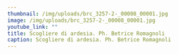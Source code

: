 ```yaml
---
thumbnail: /img/uploads/brc_3257-2-_00008_00001.jpg
image: /img/uploads/brc_3257-2-_00008_00001.jpg
youtube_link: ""
title: Scogliere di ardesia. Ph. Betrice Romagnoli
caption: Scogliere di ardesia. Ph. Betrice Romagnoli
---
```

